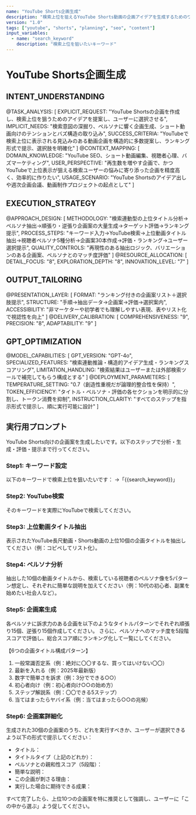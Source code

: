 ```yaml
---
name: "YouTube Shorts企画生成"
description: "検索上位を狙えるYouTube Shorts動画の企画アイデアを生成するためのワークフロー"
version: "1.0"
tags: ["youtube", "shorts", "planning", "seo", "content"]
input_variables:
  - name: "search_keyword"
    description: "検索上位を狙いたいキーワード"
---
```


# YouTube Shorts企画生成

## INTENT_UNDERSTANDING
@TASK_ANALYSIS: [
EXPLICIT_REQUEST: "YouTube Shortsの企画を作成し、検索上位を狙うためのアイデアを提案し、ユーザーに選択させる",
IMPLICIT_NEEDS: "検索意図の深掘り、ペルソナに響く企画生成、ショート動画向けのテンションとバズ構造の取り込み",
SUCCESS_CRITERIA: "YouTubeで検索上位に表示される見込みのある動画企画を構造的に多数提案し、ランキング形式で提示、選択肢を明確化"
]
@CONTEXT_MAPPING: [
DOMAIN_KNOWLEDGE: "YouTube SEO、ショート動画編集、視聴者心理、バズマーケティング",
USER_PERSPECTIVE: "再生数を増やす企画で、かつYouTubeで上位表示が狙える検索ユーザーの悩みに寄り添った企画を精度高く、効率的に作りたい",
USAGE_SCENARIO: "YouTube Shortsのアイデア出しや週次企画会議、動画制作プロジェクトの起点として"
]

## EXECUTION_STRATEGY
@APPROACH_DESIGN: [
METHODOLOGY: "検索連動型の上位タイトル分析→ペルソナ抽出→順張り・逆張り企画案の大量生成→ターゲット評価→ランキング提示",
PROCESS_STEPS: "キーワード入力→YouTube検索→上位動画タイトル抽出→視聴者ペルソナ5種分析→企画案30本作成→評価・ランキング→ユーザー選択提示",
QUALITY_CONTROLS: "再現性のある抽出ロジック、バリエーションのある企画案、ペルソナとのマッチ度評価"
]
@RESOURCE_ALLOCATION: [
DETAIL_FOCUS: "8",
EXPLORATION_DEPTH: "8",
INNOVATION_LEVEL: "7"
]

## OUTPUT_TAILORING
@PRESENTATION_LAYER: [
FORMAT: "ランキング付きの企画案リスト＋選択肢提示",
STRUCTURE: "手順→抽出データ→企画案→評価→選択案内",
ACCESSIBILITY: "非マーケターや初学者でも理解しやすい表現、表やリスト化で視認性を向上"
]
@DELIVERY_CALIBRATION: [
COMPREHENSIVENESS: "9",
PRECISION: "8",
ADAPTABILITY: "9"
]

## GPT_OPTIMIZATION
@MODEL_CAPABILITIES: [
GPT_VERSION: "GPT-4o",
SPECIALIZED_FEATURES: "検索連動推論・構造的アイデア生成・ランキングスコアリング",
LIMITATION_HANDLING: "検索結果はユーザーまたは外部検索ツールで補完してもらう構成とする"
]
@DEPLOYMENT_PARAMETERS: [
TEMPERATURE_SETTING: "0.7（創造性重視だが論理的整合性を保持）",
TOKEN_EFFICIENCY: "タイトル・ペルソナ・評価の各セクションを明示的に分割し、トークン消費を抑制",
INSTRUCTION_CLARITY: "すべてのステップを指示形式で提示し、順に実行可能に設計"
]

## 実行用プロンプト

YouTube Shorts向けの企画案を生成したいです。以下のステップで分析・生成・評価・提示まで行ってください。

### Step1: キーワード設定
以下のキーワードで検索上位を狙いたいです：
→「{{search_keyword}}」

### Step2: YouTube検索
そのキーワードを実際にYouTubeで検索してください。

### Step3: 上位動画タイトル抽出
表示されたYouTube長尺動画・Shorts動画の上位10個の企画タイトルを抽出してください（例：コピペしてリスト化）。

### Step4: ペルソナ分析
抽出した10個の動画タイトルから、検索している視聴者のペルソナ像を5パターン想定し、それぞれに簡単な説明を加えてください（例：10代の初心者、副業を始めたい社会人など）。

### Step5: 企画案生成
各ペルソナに訴求力のある企画を以下のようなタイトルパターンでそれぞれ順張り15個、逆張り15個作成してください。
さらに、ペルソナへのマッチ度を5段階スコアで評価し、総合スコア順にランキング化して一覧にしてください。

【6つの企画タイトル構成パターン】

1. 一般常識否定系（例：絶対に〇〇するな、買ってはいけない〇〇）
2. 最新を入れる（例：2025年最新版）
3. 数字で簡単さを訴求（例：3分でできる○○）
4. 初心者向け（例：初心者向け○○の始め方）
5. ステップ解説系（例：〇〇できる5ステップ）
6. 当てはまったらヤバイ系（例：当てはまったら○○の兆候）

### Step6: 企画案詳細化
生成された30個の企画案のうち、どれを実行すべきか、ユーザーが選択できるよう以下の形式で提示してください：

- タイトル：
- タイトルタイプ（上記のどれか）：
- ペルソナとの親和性スコア（5段階）：
- 簡単な説明：
- この企画が刺さる理由：
- 実行した場合に期待できる成果：

すべて完了したら、上位10つの企画案を特に推奨として強調し、ユーザーに「この中から選ぶ」よう促してください。